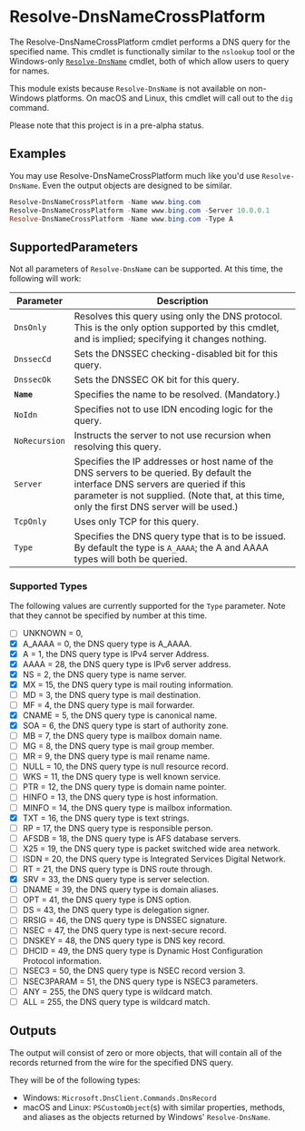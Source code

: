 # Resolve-DnsNameCrossPlatform
The Resolve-DnsNameCrossPlatform cmdlet performs a DNS query for the specified name.  This cmdlet is functionally similar to the `nslookup` tool or the Windows-only [`Resolve-DnsName`](https://docs.microsoft.com/en-us/powershell/module/dnsclient/resolve-dnsname) cmdlet, both of which allow users to query for names.

This module exists because `Resolve-DnsName` is not available on non-Windows platforms.  On macOS and Linux, this cmdlet will call out to the `dig` command.

Please note that this project is in a pre-alpha status.

## Examples
You may use Resolve-DnsNameCrossPlatform much like you'd use `Resolve-DnsName`.  Even the output objects are designed to be similar.
```powershell
Resolve-DnsNameCrossPlatform -Name www.bing.com
Resolve-DnsNameCrossPlatform -Name www.bing.com -Server 10.0.0.1
Resolve-DnsNameCrossPlatform -Name www.bing.com -Type A
```

## SupportedParameters
Not all parameters of `Resolve-DnsName` can be supported.  At this time, the following will work:

Parameter     | Description
------------- | ---------------------
`DnsOnly`     | Resolves this query using only the DNS protocol.  This is the only option supported by this cmdlet, and is implied; specifying it changes nothing.
`DnssecCd`    | Sets the DNSSEC checking-disabled bit for this query.
`DnssecOk`    | Sets the DNSSEC OK bit for this query.
**`Name`**    | Specifies the name to be resolved. (Mandatory.)
`NoIdn`       | Specifies not to use IDN encoding logic for the query.
`NoRecursion` | Instructs the server to not use recursion when resolving this query.
`Server`      | Specifies the IP addresses or host name of the DNS servers to be queried.  By default the interface DNS servers are queried if this parameter is not supplied.  (Note that, at this time, only the first DNS server will be used.)
`TcpOnly`     | Uses only TCP for this query.
`Type`        | Specifies the DNS query type that is to be issued. By default the type is `A_AAAA`; the A and AAAA types will both be queried.

### Supported Types
The following values are currently supported for the `Type` parameter.  Note that they cannot be specified by number at this time.
- [ ] UNKNOWN = 0,
- [X] A_AAAA = 0, the DNS query type is A_AAAA.
- [X] A = 1, the DNS query type is IPv4 server Address.
- [X] AAAA = 28, the DNS query type is IPv6 server address.
- [X] NS = 2, the DNS query type is name server.
- [X] MX = 15, the DNS query type is mail routing information.
- [ ] MD = 3, the DNS query type is mail destination.
- [ ] MF = 4, the DNS query type is mail forwarder.
- [X] CNAME = 5, the DNS query type is canonical name.
- [X] SOA = 6, the DNS query type is start of authority zone.
- [ ] MB = 7, the DNS query type is mailbox domain name.
- [ ] MG = 8, the DNS query type is mail group member.
- [ ] MR = 9, the DNS query type is mail rename name.
- [ ] NULL = 10, the DNS query type is null resource record.
- [ ] WKS = 11, the DNS query type is well known service.
- [ ] PTR = 12, the DNS query type is domain name pointer.
- [ ] HINFO = 13, the DNS query type is host information.
- [ ] MINFO = 14, the DNS query type is mailbox information.
- [X] TXT = 16, the DNS query type is text strings.
- [ ] RP = 17, the DNS query type is responsible person.
- [ ] AFSDB = 18, the DNS query type is AFS database servers.
- [ ] X25 = 19, the DNS query type is packet switched wide area network.
- [ ] ISDN = 20, the DNS query type is Integrated Services Digital Network.
- [ ] RT = 21, the DNS query type is DNS route through.
- [X] SRV = 33, the DNS query type is server selection.
- [ ] DNAME = 39, the DNS query type is domain aliases.
- [ ] OPT = 41, the DNS query type is DNS option.
- [ ] DS = 43, the DNS query type is delegation signer.
- [ ] RRSIG = 46, the DNS query type is DNSSEC signature.
- [ ] NSEC = 47, the DNS query type is next-secure record.
- [ ] DNSKEY = 48, the DNS query type is DNS key record.
- [ ] DHCID = 49, the DNS query type is Dynamic Host Configuration Protocol information.
- [ ] NSEC3 = 50, the DNS query type is NSEC record version 3.
- [ ] NSEC3PARAM = 51, the DNS query type is NSEC3 parameters.
- [ ] ANY = 255, the DNS query type is wildcard match.
- [ ] ALL = 255, the DNS query type is wildcard match.

## Outputs
The output will consist of zero or more objects, that will contain all of the records returned from the wire for the specified DNS query.

They will be of the following types:
- Windows: `Microsoft.DnsClient.Commands.DnsRecord`
- macOS and Linux: `PSCustomObject`(s) with similar properties, methods, and aliases as the objects returned by Windows' `Resolve-DnsName`.  

